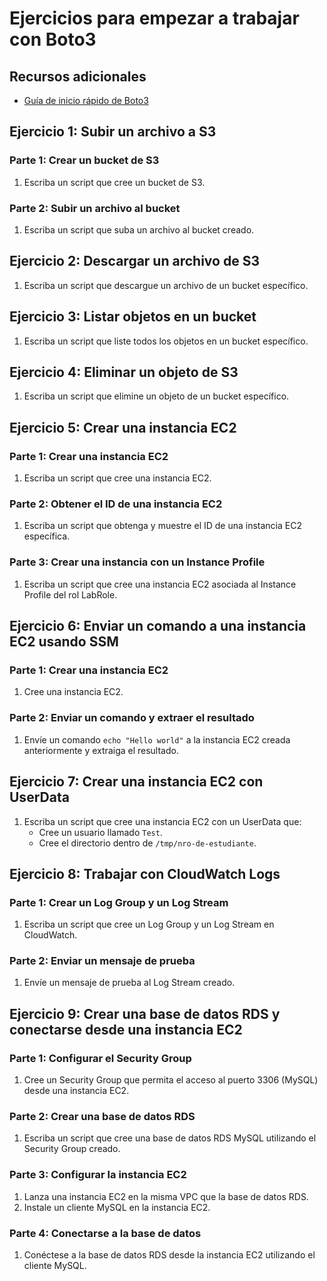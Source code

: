 # Ejercicios para empezar a trabajar con Boto3

## Recursos adicionales
- [Guía de inicio rápido de Boto3](https://boto3.amazonaws.com/v1/documentation/api/latest/guide/quickstart.html)

## Ejercicio 1: Subir un archivo a S3
### Parte 1: Crear un bucket de S3
1. Escriba un script que cree un bucket de S3.

### Parte 2: Subir un archivo al bucket
1. Escriba un script que suba un archivo al bucket creado.

## Ejercicio 2: Descargar un archivo de S3
1. Escriba un script que descargue un archivo de un bucket específico.

## Ejercicio 3: Listar objetos en un bucket
1. Escriba un script que liste todos los objetos en un bucket específico.

## Ejercicio 4: Eliminar un objeto de S3
1. Escriba un script que elimine un objeto de un bucket específico.

## Ejercicio 5: Crear una instancia EC2
### Parte 1: Crear una instancia EC2 
1. Escriba un script que cree una instancia EC2.

### Parte 2: Obtener el ID de una instancia EC2
1. Escriba un script que obtenga y muestre el ID de una instancia EC2 específica.

### Parte 3: Crear una instancia con un Instance Profile
1. Escriba un script que cree una instancia EC2 asociada al Instance Profile del rol LabRole.

## Ejercicio 6: Enviar un comando a una instancia EC2 usando SSM
### Parte 1: Crear una instancia EC2
1. Cree una instancia EC2.

### Parte 2: Enviar un comando y extraer el resultado
1. Envíe un comando `echo "Hello world"` a la instancia EC2 creada anteriormente y extraiga el resultado.

## Ejercicio 7: Crear una instancia EC2 con UserData
1. Escriba un script que cree una instancia EC2 con un UserData que:
    - Cree un usuario llamado `Test`.
    - Cree el directorio dentro de `/tmp/nro-de-estudiante`.

## Ejercicio 8: Trabajar con CloudWatch Logs
### Parte 1: Crear un Log Group y un Log Stream
1. Escriba un script que cree un Log Group y un Log Stream en CloudWatch.

### Parte 2: Enviar un mensaje de prueba
1. Envíe un mensaje de prueba al Log Stream creado.

## Ejercicio 9: Crear una base de datos RDS y conectarse desde una instancia EC2
### Parte 1: Configurar el Security Group
1. Cree un Security Group que permita el acceso al puerto 3306 (MySQL) desde una instancia EC2.

### Parte 2: Crear una base de datos RDS
1. Escriba un script que cree una base de datos RDS MySQL utilizando el Security Group creado.

### Parte 3: Configurar la instancia EC2
1. Lanza una instancia EC2 en la misma VPC que la base de datos RDS.
2. Instale un cliente MySQL en la instancia EC2.

### Parte 4: Conectarse a la base de datos
1. Conéctese a la base de datos RDS desde la instancia EC2 utilizando el cliente MySQL.